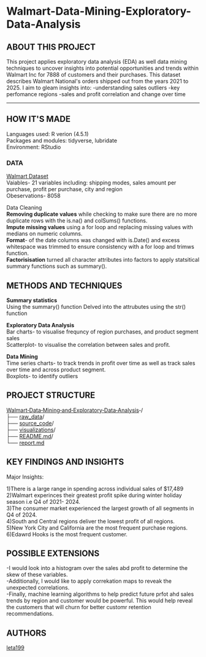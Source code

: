 # Walmart-Data-Mining-Exploratory-Data-Analysis

## ABOUT THIS PROJECT 
This project applies exploratory data analysis (EDA) as well data mining techniques to uncover insights into potential opportunities and trends within Walmart Inc for 7888  of customers and their purchases. 
This dataset describes Walmart National's orders shipped out from the years 2021 to 2025. I aim to gleam insights into:
-understanding sales outliers
-key perfomance regions 
-sales and profit correlation and change over time 

-------------------------------------------------------------------------------------------------------------------------------------------------------------------------
## HOW IT'S MADE 

Languages used: R verion (4.5.1)  
Packages and modules: tidyverse, lubridate  
Environment: RStudio 

### DATA
 [Walmart Dataset](https://drive.google.com/file/d/1gyeK2_uO6hLPQTBBAk4YdNHkBhlXmsz3/view)  
 Vaiables- 21 variables including: shipping modes, sales amount per purchase, profit per purchase, city and region  
Obeservations- 8058 


Data Cleaning    
**Removing duplicate values** while checking to make sure there are no more duplicate rows with the is.na() and colSums() functions.   
**Impute missing values** using a for loop and replacing missing values with medians on numeric columns.  
**Format**- of the date columns was changed with is.Date() and  excess whitespace was trimmed to ensure consistency with a for loop and trimws function.   
**Factorisisation** turned all character attributes into factors to apply statsitical summary functions such as summary().

## METHODS AND TECHNIQUES  
**Summary statistics**   
Using the summary() function
Delved into the attrubutes using the str() function

**Exploratory Data Analysis**  
Bar charts- to visualise frequncy of region purchases, and product segment sales   
Scatterplot- to visualise the correlation between sales and profit.  


**Data Mining**  
Time series charts- to track trends in profit over time as well as track sales over time and across product segment.   
Boxplots- to identify outliers 

## PROJECT STRUCTURE   
[Walmart‑Data‑Mining‑and‑Exploratory‑Data‑Analysis](https://github.com/leta199/Walmart-Data-Mining-and-EDA)‐/  
├── [raw_data](https://github.com/leta199/Walmart-Data-Mining-and-Exploratory-Data-Analysis-/tree/main/raw_data)/  
├── [source_code](https://github.com/leta199/Walmart-Data-Mining-and-Exploratory-Data-Analysis-/blob/main/source_code/Walmart_visualisations_and_insights.r)/  
├── [visualizations](https://github.com/leta199/Walmart-Data-Mining-and-Exploratory-Data-Analysis-/tree/main/visualizations)/  
├── [README.md](https://github.com/leta199/Walmart-Data-Mining-and-Exploratory-Data-Analysis-/blob/main/README.md)/  
└── [report.md](https://github.com/leta199/Walmart-Data-Mining-and-Exploratory-Data-Analysis-/blob/main/report.md)

## KEY FINDINGS AND INSIGHTS 
Major Insights:

1)There is a large range in spending  across individual sales of $17,489  
2)Walmart experinces their greatest profit spike during winter holiday season i.e Q4 of 2021- 2024.  
3)The consumer market experienced the largest growth of all segments in Q4 of 2024.  
4)South and Central regions deliver the lowest profit of all regions.  
5)New York City and California are the most frequent purchase regions.  
6)Edawrd Hooks is the most frequent customer. 

## POSSIBLE EXTENSIONS   
-I would look into a histogram over the sales abd profit to determine the skew of these variables.   
-Additionally, I would like to apply correkation maps to reveak the unexpected correlations.  
-Finally, machine learning algorithms to help predict future prfot ahd sales trends  by region and customer would be powerful. This would help reveal the customers that will churn 
 for better customr retention recommendations. 

## AUTHORS 

[leta199](https://github.com/leta199)
